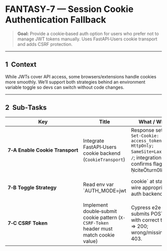 # FANTASY‑7 — Session Cookie Authentication Fallback

> **Goal:** Provide a cookie‑based auth option for users who prefer not to manage JWT tokens manually. Uses FastAPI‑Users cookie transport and adds CSRF protection.

---

## 1  Context

While JWTs cover API access, some browsers/extensions handle cookies more smoothly. We’ll support both strategies behind an environment variable toggle so devs can switch without code changes.

---

## 2  Sub‑Tasks

| Key                             | Title                                                                                  | What / Why                                                                                                                         | Acceptance Criteria                                           |
| ------------------------------- | -------------------------------------------------------------------------------------- | ---------------------------------------------------------------------------------------------------------------------------------- | ------------------------------------------------------------- |
| **7‑A Enable Cookie Transport** | Integrate FastAPI‑Users cookie backend (`CookieTransport`)                             | Response sets `Set‑Cookie: access_token=...; HttpOnly; SameSite=Lax`; path `/`; integration test confirms flags. citeturn0link1 |                                                               |
| **7‑B Toggle Strategy**         | Read env var \`AUTH\_MODE=jwt                                                          | cookie\` at startup; wire appropriate auth backend                                                                                 | CI test runs twice with both modes; logs show chosen backend. |
| **7‑C CSRF Token**              | Implement double‑submit cookie pattern (`X-CSRF-Token` header must match cookie value) | Cypress e2e test submits POST with correct token ⇒ 200; wrong/missing ⇒ 403.                                                       |                                                               |
